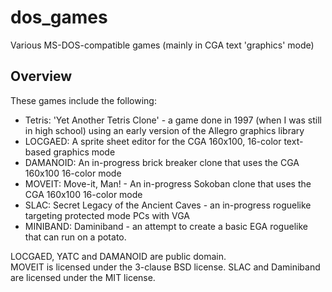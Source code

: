 # dos_games
Various MS-DOS-compatible games (mainly in CGA text 'graphics' mode)

## Overview 

These games include the following:

* Tetris: 'Yet Another Tetris Clone' - a game done in 1997 (when I was still in high school) using an early version of the Allegro graphics library
* LOCGAED: A sprite sheet editor for the CGA 160x100, 16-color text-based graphics mode
* DAMANOID: An in-progress brick breaker clone that uses the CGA 160x100 16-color mode
* MOVEIT: Move-it, Man! - An in-progress Sokoban clone that uses the CGA 160x100 16-color mode
* SLAC: Secret Legacy of the Ancient Caves - an in-progress roguelike targeting protected mode PCs with VGA
* MINIBAND: Daminiband - an attempt to create a basic EGA roguelike that can run on a potato.

LOCGAED, YATC and DAMANOID are public domain.  
MOVEIT is licensed under the 3-clause BSD license.
SLAC and Daminiband are licensed under the MIT license.

